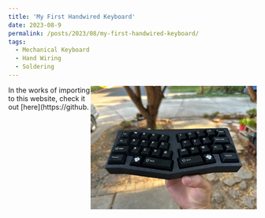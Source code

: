 ```yaml
---
title: 'My First Handwired Keyboard'
date: 2023-08-9
permalink: /posts/2023/08/my-first-handwired-keyboard/
tags:
  - Mechanical Keyboard
  - Hand Wiring
  - Soldering
---
```


<img align="right" width="337" height="250" src="/images/c13x.jpg">
In the works of importing to this website, check it out [here](https://github.
